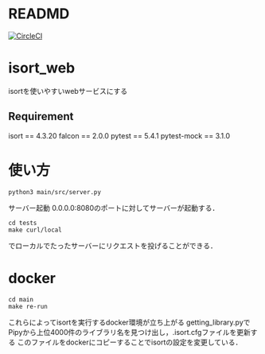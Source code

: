 # READMD
[![CircleCI](https://circleci.com/gh/seven320/isort_web_backend.svg?style=svg&circle-token=99dfe5b61681e536d26e1d434f2ece9370854db0)](https://circleci.com/gh/seven320/isort_web_backend)



# isort_web
isortを使いやすいwebサービスにする

## Requirement
isort == 4.3.20
falcon == 2.0.0
pytest == 5.4.1
pytest-mock == 3.1.0

# 使い方
~~~
python3 main/src/server.py
~~~
サーバー起動
0.0.0.0:8080のポートに対してサーバーが起動する．

~~~
cd tests
make curl/local
~~~
でローカルでたったサーバーにリクエストを投げることができる．
# docker 
~~~
cd main
make re-run
~~~
これらによってisortを実行するdocker環境が立ち上がる
getting_library.pyでPipyから上位4000件のライブラリ名を見つけ出し，.isort.cfgファイルを更新する
このファイルをdockerにコピーすることでisortの設定を変更している．


